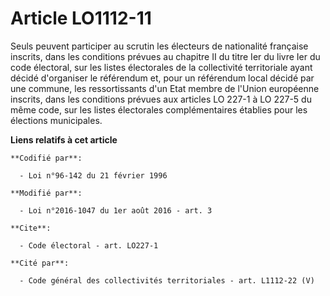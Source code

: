 # Article LO1112-11

Seuls peuvent participer au scrutin les électeurs de nationalité française inscrits, dans les conditions prévues au chapitre
II du titre Ier du livre Ier du code électoral, sur les listes électorales de la collectivité territoriale ayant décidé
d'organiser le référendum et, pour un référendum local décidé par une commune, les ressortissants d'un Etat membre de l'Union
européenne inscrits, dans les conditions prévues aux articles LO 227-1 à LO 227-5 du même code, sur les listes électorales
complémentaires établies pour les élections municipales.

**Liens relatifs à cet article**

	**Codifié par**:

	  - Loi n°96-142 du 21 février 1996

	**Modifié par**:

	  - Loi n°2016-1047 du 1er août 2016 - art. 3

	**Cite**:

	  - Code électoral - art. LO227-1

	**Cité par**:

	  - Code général des collectivités territoriales - art. L1112-22 (V)
